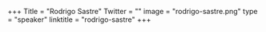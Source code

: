 +++
Title = "Rodrigo Sastre"
Twitter = ""
image = "rodrigo-sastre.png"
type = "speaker"
linktitle = "rodrigo-sastre"
+++
